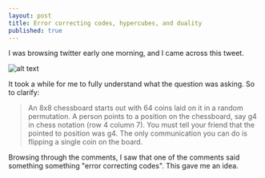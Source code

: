 ```yaml
---
layout: post
title: Error correcting codes, hypercubes, and duality
published: true
---
```


I was browsing twitter early one morning, and I came across this tweet. 

![alt text](https://raymondhfeng.github.io/images/ecc_duality_problem.png "Best math question of 2019")

It took a while for me to fully understand what the question was asking. So to clarify:

> An 8x8 chessboard starts out with 64 coins laid on it in a random permutation. A person points to a position on the chessboard, say g4 in chess notation (row 4 column 7). You must tell your friend that the pointed to position was g4. The only communication you can do is flipping a single coin on the board. 

Browsing through the comments, I saw that one of the comments said something something "error correcting codes". This gave me an idea. 
